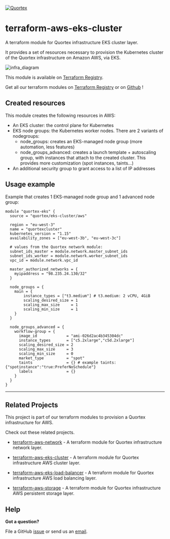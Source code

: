 
[![Quortex][logo]](https://quortex.io)

# terraform-aws-eks-cluster

A terraform module for Quortex infrastructure EKS cluster layer.

It provides a set of resources necessary to provision the Kubernetes cluster of the Quortex infrastructure on Amazon AWS, via EKS.

![infra_diagram]

This module is available on [Terraform Registry][registry_tf_aws-eks_cluster].

Get all our terraform modules on [Terraform Registry][registry_tf_modules] or on [Github][github_tf_modules] !

## Created resources

This module creates the following resources in AWS:

- An EKS cluster: the control plane for Kubernetes
- EKS node groups: the Kubernetes worker nodes. There are 2 variants of nodegroups:
  - node_groups: creates an EKS-managed node group (more automation, less features)
  - node_groups_advanced: creates a launch template + autoscaling group, with instances that attach to the created cluster. This provides more customization (spot instances, taints...)
- An additional security group to grant access to a list of IP addresses

## Usage example

Example that creates 1 EKS-managed node group and 1 advanced node group:

```
module "quortex-eks" {
  source = "quortex/eks-cluster/aws"
  
  region = "eu-west-3"
  name = "quortexcluster"
  kubernetes_version = "1.15"
  availability_zones = ["eu-west-3b", "eu-west-3c"]

  # values from the Quortex network module:
  subnet_ids_master = module.network.master_subnet_ids 
  subnet_ids_worker = module.network.worker_subnet_ids
  vpc_id = module.network.vpc_id
  
  master_authorized_networks = {
    myipaddress = "98.235.24.130/32"
  }

  node_groups = {
    main = {
        instance_types = ["t3.medium"] # t3.medium: 2 vCPU, 4GiB
        scaling_desired_size = 1
        scaling_max_size     = 1
        scaling_min_size     = 1
    }
  }

  node_groups_advanced = {
    workflow-group = {
      image_id             = "ami-026d2ac4b345304dc"
      instance_types       = ["c5.2xlarge","c5d.2xlarge"]
      scaling_desired_size = 2
      scaling_max_size     = 3
      scaling_min_size     = 0
      market_type          = "spot"
      taints               = {} # example taints:  {"spotinstance":"true:PreferNoSchedule"}
      labels               = {} 
    }
  }
}
```
---

## Related Projects

This project is part of our terraform modules to provision a Quortex infrastructure for AWS.

Check out these related projects.

- [terraform-aws-network][registry_tf_aws-eks_network] - A terraform module for Quortex infrastructure network layer.

- [terraform-aws-eks-cluster][registry_tf_aws-eks_cluster] - A terraform module for Quortex infrastructure AWS cluster layer.

- [terraform-aws-eks-load-balancer][registry_tf_aws-eks_load_balancer] - A terraform module for Quortex infrastructure AWS load balancing layer.

- [terraform-aws-storage][registry_tf_aws-eks_storage] - A terraform module for Quortex infrastructure AWS persistent storage layer.

## Help

**Got a question?**

File a GitHub [issue](https://github.com/quortex/terraform-aws-eks-cluster/issues) or send us an [email][email].


  [logo]: https://storage.googleapis.com/quortex-assets/logo.webp
  [infra_diagram]: https://storage.googleapis.com/quortex-assets/infra_aws_001.jpg

  [email]: mailto:info@quortex.io

  [registry_tf_modules]: https://registry.terraform.io/modules/quortex
  [registry_tf_aws-eks_network]: https://registry.terraform.io/modules/quortex/network/aws
  [registry_tf_aws-eks_cluster]: https://registry.terraform.io/modules/quortex/eks-cluster/aws
  [registry_tf_aws-eks_load_balancer]: https://registry.terraform.io/modules/quortex/load-balancer/aws
  [registry_tf_aws-eks_storage]: https://registry.terraform.io/modules/quortex/storage/aws
  [github_tf_modules]: https://github.com/quortex?q=terraform-
